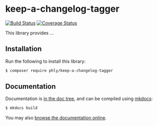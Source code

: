 # keep-a-changelog-tagger

[![Build Status](https://secure.travis-ci.org/phly/keep-a-changelog-tagger.svg?branch=master)](https://secure.travis-ci.org/phly/keep-a-changelog-tagger)
[![Coverage Status](https://coveralls.io/repos/github/phly/keep-a-changelog-tagger/badge.svg?branch=master)](https://coveralls.io/github/phly/keep-a-changelog-tagger?branch=master)

This library provides ...

## Installation

Run the following to install this library:

```bash
$ composer require phly/keep-a-changelog-tagger
```

## Documentation

Documentation is [in the doc tree](docs/book/), and can be compiled using [mkdocs](http://www.mkdocs.org):

```bash
$ mkdocs build
```

You may also [browse the documentation online](https://docs.zendframework.com/keep-a-changelog-tagger/).
